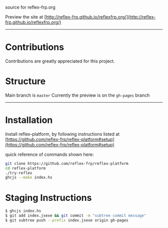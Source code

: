 
source for reflex-frp.org



Preview the site at [http://reflex-frp.github.io/reflexfrp.org/](http://reflex-frp.github.io/reflexfrp.org/)

---

# Contributions

Contributions are greatly appreciated for this project. 

# Structure

Main branch is `master`
Currently the preview is on the `gh-pages` branch


---

# Installation

Install reflex-platform, by following instructions listed at [https://github.com/reflex-frp/reflex-platform#setup](https://github.com/reflex-frp/reflex-platform#setup)

quick reference of commands shown here:

```sh
git clone https://github.com/reflex-frp/reflex-platform
cd reflex-platform
./try-reflex
ghcjs --make index.hs
```

# Staging Instructions

```sh
$ ghcjs index.hs
$ git add index.jsexe && git commit -m "subtree commit message"
$ git subtree push --prefix index.jsexe origin gh-pages
```
